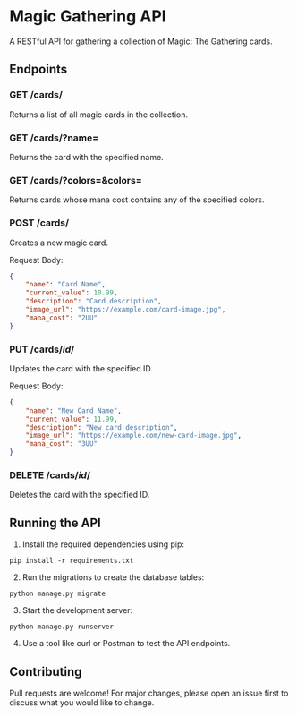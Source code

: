 # Magic Gathering API

A RESTful API for gathering a collection of Magic: The Gathering cards.

## Endpoints

### GET /cards/

Returns a list of all magic cards in the collection.

### GET /cards/?name=

Returns the card with the specified name.

### GET /cards/?colors=&colors=

Returns cards whose mana cost contains any of the specified colors.

### POST /cards/

Creates a new magic card.

Request Body:
```json
{
    "name": "Card Name",
    "current_value": 10.99,
    "description": "Card description",
    "image_url": "https://example.com/card-image.jpg",
    "mana_cost": "2UU"
}
```

### PUT /cards/*id*/

Updates the card with the specified ID.

Request Body:
```json
{
    "name": "New Card Name",
    "current_value": 11.99,
    "description": "New card description",
    "image_url": "https://example.com/new-card-image.jpg",
    "mana_cost": "3UU"
}
```

### DELETE /cards/*id*/

Deletes the card with the specified ID.

## Running the API

1. Install the required dependencies using pip:
```
pip install -r requirements.txt
```
2. Run the migrations to create the database tables:
```
python manage.py migrate
```
3. Start the development server:
```
python manage.py runserver
```
4. Use a tool like curl or Postman to test the API endpoints.

## Contributing

Pull requests are welcome! For major changes, please open an issue first to discuss what you would like to change.
